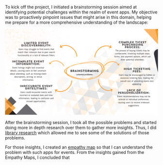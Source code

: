<span dir="">To kick off the project, I initiated a brainstorming session aimed at identifying potential challenges within the realm of event apps. My objective was to proactively pinpoint issues that might arise in this domain, helping me prepare for a more comprehensive understanding of the landscape</span>:

![Denisa_Coteanu_BerariaH_Brainstorming_DiscoverPhase](uploads/1f50f8bdb03d4234eea379badaa12813/Denisa_Coteanu_BerariaH_Brainstorming_DiscoverPhase.png)

After the brainstorming session, I took all the possible problems and started doing more in depth research over them to gather more insights. Thus, I did [library research](www.google.com) which allowed me to see some of the solutions of those problems.

For those insights, I created an [empathy map](www.google.com) so that I can understand the problem with such apps for events. <span dir="">From the insights gained from the Empathy Maps,</span> I concluded that
